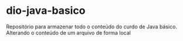 # dio-java-basico
Repositório para armazenar todo o conteúdo do curdo de Java básico.
Alterando o conteúdo de um arquivo de forma local
